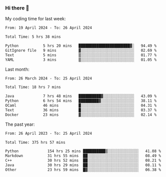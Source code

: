 ### Hi there 👋

My coding time for last week:

<!--START_SECTION:week-->

```txt
From: 19 April 2024 - To: 26 April 2024

Total Time: 5 hrs 38 mins

Python           5 hrs 20 mins   ███████████████████████▓░   94.49 %
GitIgnore file   9 mins          ▓░░░░░░░░░░░░░░░░░░░░░░░░   02.69 %
Text             5 mins          ▒░░░░░░░░░░░░░░░░░░░░░░░░   01.77 %
YAML             3 mins          ▒░░░░░░░░░░░░░░░░░░░░░░░░   01.05 %
```

<!--END_SECTION:week-->

Last month:

<!--START_SECTION:month-->

```txt
From: 26 March 2024 - To: 25 April 2024

Total Time: 18 hrs 7 mins

Java             7 hrs 48 mins   ██████████▓░░░░░░░░░░░░░░   43.09 %
Python           6 hrs 54 mins   █████████▓░░░░░░░░░░░░░░░   38.11 %
OCaml            46 mins         █░░░░░░░░░░░░░░░░░░░░░░░░   04.31 %
Text             36 mins         █░░░░░░░░░░░░░░░░░░░░░░░░   03.37 %
Docker           23 mins         ▓░░░░░░░░░░░░░░░░░░░░░░░░   02.14 %
```

<!--END_SECTION:month-->

The past year:

<!--START_SECTION:year-->

```txt
From: 26 April 2023 - To: 25 April 2024

Total Time: 375 hrs 57 mins

Python             154 hrs 25 mins ██████████▒░░░░░░░░░░░░░░   41.08 %
Markdown           31 hrs 55 mins  ██░░░░░░░░░░░░░░░░░░░░░░░   08.49 %
C++                30 hrs 52 mins  ██░░░░░░░░░░░░░░░░░░░░░░░   08.21 %
Java               30 hrs 29 mins  ██░░░░░░░░░░░░░░░░░░░░░░░   08.11 %
Other              23 hrs 59 mins  █▓░░░░░░░░░░░░░░░░░░░░░░░   06.38 %
```

<!--END_SECTION:year-->

